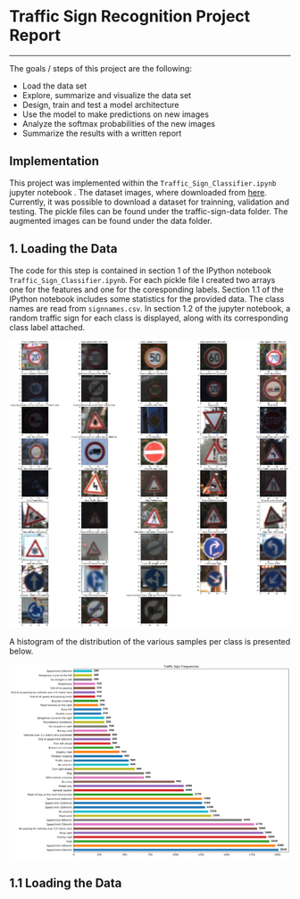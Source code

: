 # Traffic Sign Recognition Project Report

---
The goals / steps of this project are the following:

* Load the data set
* Explore, summarize and visualize the data set
* Design, train and test a model architecture
* Use the model to make predictions on new images
* Analyze the softmax probabilities of the new images
* Summarize the results with a written report

[//]: # (Image References)

[image1]: ./output_images/test_img_thumb.png "Thumbnails of trainning Images"
[image2]: ./output_images/class_freq.png "Class frequency count"
[image3]: ./output_images/undistored_perpsective_points.jpg "Source & Destination points for perspective tranform"
[image4]: ./output_images/lines_orig_udist.jpg "Source and Destination point verification"
[image5]: ./output_images/warped_unwarped.jpg "Warp & Unwarped Images"
[image6]: ./output_images/lanes_detection.jpg "Lane detections"
[video1]: ./output_video.mp4 "Video"

## Implementation

This project was implemented within the `Traffic_Sign_Classifier.ipynb` jupyter notebook . The dataset images, where downloaded from [here](http://benchmark.ini.rub.de/?section=gtsrb&subsection=dataset#Downloads). Currently, it was possible to download a dataset for trainning, validation and testing. The pickle files can be found under the traffic-sign-data folder. The augmented images can be found under the data folder.

## 1. Loading the Data

The code for this step is contained in section 1 of the IPython notebook `Traffic_Sign_Classifier.ipynb`. For each pickle file I created two arrays one for the features and one for the coresponding labels. Section 1.1 of the IPython notebook includes some statistics for the provided data. The class names are read from `signnames.csv`. In section 1.2 of the jupyter notebook, a random traffic sign for each class is displayed, along with its corresponding class label attached.

![alt text][image1]

A histogram of the distribution of the various samples per class is presented below.

![alt text][image2]

## 1.1 Loading the Data
